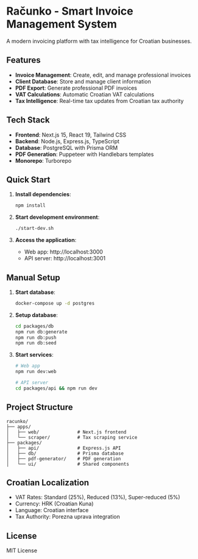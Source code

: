 # Računko - Smart Invoice Management System

A modern invoicing platform with tax intelligence for Croatian businesses.

## Features

- **Invoice Management**: Create, edit, and manage professional invoices
- **Client Database**: Store and manage client information
- **PDF Export**: Generate professional PDF invoices
- **VAT Calculations**: Automatic Croatian VAT calculations
- **Tax Intelligence**: Real-time tax updates from Croatian tax authority

## Tech Stack

- **Frontend**: Next.js 15, React 19, Tailwind CSS
- **Backend**: Node.js, Express.js, TypeScript
- **Database**: PostgreSQL with Prisma ORM
- **PDF Generation**: Puppeteer with Handlebars templates
- **Monorepo**: Turborepo

## Quick Start

1. **Install dependencies**:

   ```bash
   npm install
   ```

2. **Start development environment**:

   ```bash
   ./start-dev.sh
   ```

3. **Access the application**:
   - Web app: http://localhost:3000
   - API server: http://localhost:3001

## Manual Setup

1. **Start database**:

   ```bash
   docker-compose up -d postgres
   ```

2. **Setup database**:

   ```bash
   cd packages/db
   npm run db:generate
   npm run db:push
   npm run db:seed
   ```

3. **Start services**:

   ```bash
   # Web app
   npm run dev:web

   # API server
   cd packages/api && npm run dev
   ```

## Project Structure

```
racunko/
├── apps/
│   ├── web/              # Next.js frontend
│   └── scraper/          # Tax scraping service
├── packages/
│   ├── api/              # Express.js API
│   ├── db/               # Prisma database
│   ├── pdf-generator/    # PDF generation
│   └── ui/               # Shared components
```

## Croatian Localization

- VAT Rates: Standard (25%), Reduced (13%), Super-reduced (5%)
- Currency: HRK (Croatian Kuna)
- Language: Croatian interface
- Tax Authority: Porezna uprava integration

## License

MIT License
